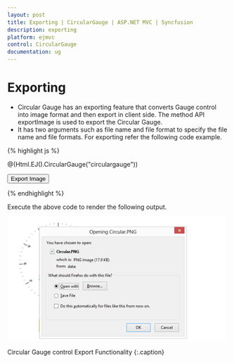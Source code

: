 ```yaml
---
layout: post
title: Exporting | CircularGauge | ASP.NET MVC | Syncfusion
description: exporting
platform: ejmvc
control: CircularGauge
documentation: ug
---
```


# Exporting

* Circular Gauge has an exporting feature that converts Gauge control into image format and then export in client side. The method API exportImage is used to export the Circular Gauge. 
* It has two arguments such as file name and file format to specify the file name and file formats. For exporting refer the following code example.

{% highlight js %}


@(Html.EJ().CircularGauge("circulargauge"))

<input type="submit" value="Export Image" id="btnExportImage" />



<script type="text/javascript">

        $(function () {

            $("#btnExportImage").ejButton({ width: "100px", click: "buttonclickevent", });

        });

        function buttonclickevent() {

            var FileName = $("#txtFileName").val();

            var FileFormat = $("#ddlFileType").val();

            $("#circulargauge").ejCircularGauge("exportImage", FileName, FileFormat);

        }



    </script>
{% endhighlight %}

Execute the above code to render the following output.

![](Exporting_images/Exporting_img1.png)

Circular Gauge control Export Functionality
{:.caption}


